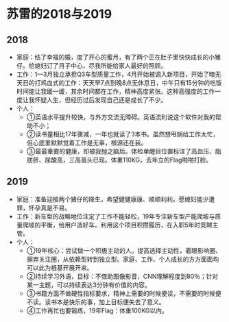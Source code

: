 # 苏雷的2018与2019

## 2018

- 家庭：结了幸福的婚，度了开心的蜜月，有了两个正在肚子里快快成长的小猪仔。给媳妇订了月子中心，尽我所能给家人最好的照顾。
- 工作：1—3月独立承担Q3车型质量工作，4月开始被调入新项目，开始了暗无天日的打鸡血式的工作：天天早7点到晚8点无休息日，中午只有15分钟的吃饭时间能让我缓一缓，其余时间都在工作，精神高度紧张。这种高强度的工作一度让我怀疑人生，但经历过后发现自己还是成长了不少。
- 个人：
  - ①英语水平提升较快，与外方交流无障碍。英语流利说这个软件对我的帮助不小；
  - ②读书量相比17年骤减，一年也就读了3本书。虽然想甩锅给工作太忙，但心底里默默觉着工作是无辜，根源还在我。
  - ③最最重要的健康，却被我抛之脑后。体检单醒目位置标注了高血压、脂肪肝、尿酸高，三高苗头已现。体重110KG，去年立的Flag啪啪打脸。

## 2019

- 家庭：准备迎接两个猪仔的降生，希望健健康康、顺顺利利。愿媳妇能少遭罪，怀孕真是不易。
- 工作：新车型的战略地位注定了工作不能轻松，19年专注新车型产能爬坡与质量爬坡的平衡，给用户造好车。利用这个项目积攒履历，在入职5年时竞聘主管。
- 个人：
  - ①19年核心：尝试做一个积极主动的人。提高选择主动性，着眼影响圈、摒弃关注圈，从依赖型转到独立型。家庭、工作、个人成长的方方面面均可以此为根基开展开来。
  - ②持续学习外语，目标：不借助图像影音，CNN理解程度到80％；针对某一主题，可以持续表达3分钟有价值的内容。
  - ③书籍方面不做硬性指标要求，精神上需要的时候便读，不需要的时候便不读。读书本是快乐的事，加上目标便失去了意义。
  - ④工作再忙也要锻炼，19年Flag：体重100KG以内。
